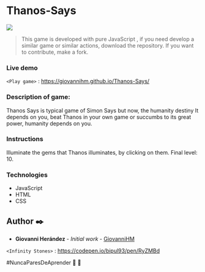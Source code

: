 # Thanos-Says
![](https://fotos.subefotos.com/ffee4985af549579dd07057f31ea532eo.jpg)

> This game is developed with pure JavaScript , if you need develop a similar game or similar actions, download the repository.
If you want to contribute, make a fork.

### Live demo
`<Play game>` : <https://giovannihm.github.io/Thanos-Says/>

### Description of game:
Thanos Says is typical game of Simon Says but now, the humanity destiny It depends on you, beat Thanos in your own game or succumbs to its great power, humanity depends on you.

### Instructions
Illuminate the gems that Thanos illuminates, by clicking on them.
Final level: 10.

### Technologies
- JavaScript
- HTML
- CSS

## Author ✒️



* **Giovanni Herández** - *Initial work* - [GiovanniHM](https://github.com/GiovanniHM)

`<Infinity Stones>` : <https://codepen.io/bipul93/pen/RyZMBd>

#NuncaParesDeAprender 🚀
💚



